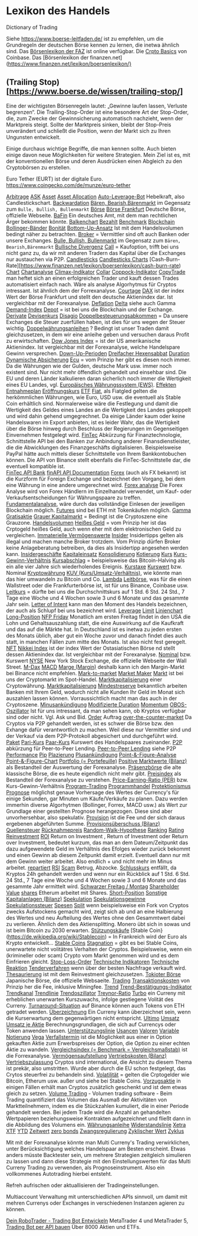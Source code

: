 # Lexikon des Handels
Dictionary of Trading

Siehe https://www.boerse-leitfaden.de/ ist zu empfehlen, um die Grundregeln der deutschen Börse kennen zu lernen, die inetwa ähnlich sind. 
Das [Börsenlexikon der FAZ](https://boersenlexikon.faz.net/) ist online verfügbar. 
Die [Crpto Basics](https://www.coinbase.com/de/learn/crypto-basics) von Coinbase. 
Das [Börsenlexikon der finanzen.net](https://www.finanzen.net/lexikon/boersenlexikon/}


## (Trailing Stop)[https://www.boerse.de/wissen/trailing-stop/]
Eine der wichtigsten Börsenregeln lautet: „Gewinne laufen lassen, Verluste begrenzen“. 
Die Trailing-Stop-Order ist eine besondere Art der Stop-Order, die, zum Zwecke der Gewinnsicherung automatisch nachzieht, wenn der Marktpreis steigt. 
Sollte der Marktpreis sinken, bleibt der Stop-Preis unverändert und schließt die Position, wenn der Markt sich zu Ihren Ungunsten entwickelt.


Einige durchaus wichtige Begriffe, die man kennen sollte. 
Auch bieten einige davon neue Möglichkeiten für weitere Strategien. 
Mein Ziel ist es, mit der konventionellen Börse und deren Ausdrücken einen Abgleich zu den Cryptobörsen zu erstellen. 

Euro Tether (EURT) ist der digitale Euro. 
https://www.coingecko.com/de/munze/euro-tether


[Arbitrage](https://boersenlexikon.faz.net/definition/arbitrage/)
[ASK](https://www.finanzen.net/lexikon/boersenlexikon/ask)
[Asset](https://www.finanzen.net/lexikon/boersenlexikon/asset)
[Asset Allocation](https://boersenlexikon.faz.net/definition/asset-allocation/)
[Auto-Leverage-Bot]() Hebelkraft, also Candlestickschart.
[Backwardation](https://www.finanzen.net/lexikon/boersenlexikon/backwardation)
[Bären, Bearish,Bärenmarkt](https://boersenlexikon.faz.net/definition/baeren-bearish-baerenmarkt/) im Gegensatz zum `Bulle, Bullish, Bullenmarkt`
[Börse](https://boersenlexikon.faz.net/definition/boerse/)
[Börse Frankfurt](https://www.boerse-frankfurt.de/) Deutsche Börse, offizielle Webseite. 
[BaFin](https://boersenlexikon.faz.net/definition/bafin/) Ein deutsches Amt, mit dem man rechtlichen Ärger bekommen könnte. 
[Balkenchart](https://boersenlexikon.faz.net/definition/balkenchart/)
[Bezahlt](https://boersenlexikon.faz.net/b/#:~:text=alle%20Ertr%C3%A4ge%20aus%2C%20...-,Bezahlt,-Der%20Vermerk%20%E2%80%9Ebezahlt)
[Benchmark](https://boersenlexikon.faz.net/definition/benchmark/)
[Blockchain](https://de.wikipedia.org/wiki/Blockchain)
[Bollinger-Bänder](https://boersenlexikon.faz.net/b/#:~:text=der%20entsprechenden%20Rechte.-,Bollinger%2DB%C3%A4nder,-Bollinger%2DB%C3%A4nder%20sind)
[Bonität](https://boersenlexikon.faz.net/definition/bonitaet/)
[Bottom-Up-Ansatz](https://boersenlexikon.faz.net/definition/bottom-up-ansatz/) Ist mit dem Handelsvolumen bedingt näher zu betrachten. 
[Broker](https://boersenlexikon.faz.net/definition/broker/) = Vermittler sind oft auch Banken oder unsere Exchanges.
[Bulle, Bullish, Bullenmarkt](https://boersenlexikon.faz.net/b/#:~:text=Bulle%2C%20Bullish%2C%20Bullenmarkt) im Gegensatz zum `Bären, Bearish,Bärenmarkt`
[Bullische Divergenz](https://www.finanzen.net/lexikon/boersenlexikon/bullische-divergenz)
[Call](https://boersenlexikon.faz.net/definition/call/) = Kaufoption, trifft bei uns nicht ganz zu, da wir mit anderen Tradern das Kapital über die Exchanges nur austauchen via P2P. 
[Candlesticks](https://www.finanzen.net/lexikon/boersenlexikon/candlesticks)
[Candlesticks Charts](https://www.finanzen.net/lexikon/boersenlexikon/candlesticks-charts)
[Cash-Burn-Rate][https://www.finanzen.net/lexikon/boersenlexikon/cash-burn-rate)
[Chart](https://boersenlexikon.faz.net/definition/chart/)
[Chartanalyse](https://boersenlexikon.faz.net/c/#:~:text=Charts%20u.a.-,Chartanalyse,-Die%20Chartanalyse%20untersucht)
[Climax-Indikator](https://boersenlexikon.faz.net/definition/climax-indikator/)
[Collar](https://boersenlexikon.faz.net/definition/collar/)
[Coppock-Indikator](https://boersenlexikon.faz.net/definition/coppock-indikator/)
[CopyTrade](https://www.copytrade.net/) man heftet sich an einen erfolgreichen Trader und kauft dessen Trades automatisiert einfach nach. Wäre als analyse Algorhytmus für Cryptos intressant. Ist ähnlich dem der Forrexanalyse. 
[Courtage](https://boersenlexikon.faz.net/definition/courtage/)
[DAX]() ist der index Wert der Börse Frankfurt und stellt den deutsche Aktienindex dar. Ist vergleichbar mit der Forexanalyse.
[Deflation](https://boersenlexikon.faz.net/definition/deflation/)
[Delta](https://boersenlexikon.faz.net/definition/delta/) siehe auch Gamma
[Demand-Index](https://boersenlexikon.faz.net/definition/demand-index/)
[Depot](https://boersenlexikon.faz.net/definition/depot/) = ist bei uns die Blockchain und der Exchange. 
[Derivate](https://boersenlexikon.faz.net/definition/derivate/)
[Devisenkurs](https://boersenlexikon.faz.net/definition/devisenkurs/)
[Disagio](https://boersenlexikon.faz.net/definition/disagio/)
[Doppelbesteuerungsabkommen](https://boersenlexikon.faz.net/definition/doppelbesteuerungsabkommen/) = Da unsere Exchanges die Steuer zuerfüllen haben, ist dies für uns wegen der Steuer wichtig. 
[Doppelwährungsanleihen](https://boersenlexikon.faz.net/definition/doppelwaehrungsanleihen/) ? Bedingt ist unser Traden damit gleichzusetzen, in dem wir eine anleihe geben und versuchen daraus Profit zu erwirtschaften. 
[Dow Jones Index](https://boersenlexikon.faz.net/definition/dow-jones-index/) = ist der US amerikanische Aktienindex. Ist vergleichbar mit der Forexanalyse, welche Handelspare Gewinn versprechen. 
[Down-Up-Perioden](https://boersenlexikon.faz.net/definition/down-up-perioden/)
[Dreifacher Hexensabbat](https://boersenlexikon.faz.net/definition/down-up-perioden/)
[Duration](https://boersenlexikon.faz.net/definition/duration/)
[Dynamische Absicherung](https://boersenlexikon.faz.net/definition/dynamische-absicherung/)
[Ecu](https://boersenlexikon.faz.net/definition/ecu/) = vom Prinzip her gibt es diesen noch immer. Da die Währungen wie der Gulden, deutsche Mark usw. immer noch existent sind. Nur nicht mehr öffendlich gehandelt und einsehbar sind. Die EU und deren Länder kalkulieren daran sicherlich noch immer die Wertigkeit eines EU Landes, vgl. [Europäisches Währungssystem (EWS)](https://boersenlexikon.faz.net/definition/europaeisches-waehrungssystem/). 
[Effekten](https://boersenlexikon.faz.net/definition/effekten/)
[Entnahmeplan](https://boersenlexikon.faz.net/definition/entnahmeplan/)
[Eröffnungskurs](https://boersenlexikon.faz.net/definition/eroeffnungskurs/)
[ETF](https://boersenlexikon.faz.net/definition/etf/)
[Fiat](https://de.wikipedia.org/wiki/Fiatgeld), als Fiatgled gelten die herkömmlichen Währungen, wie Euro, USD usw. die eventuell als Stable Coin erhältlich sind. Normalerweise wäre die Festlegung und damit die Wertigkeit des Geldes eines Landes an die Wertigkeit des Landes gekoppelt und wird dahin gehend umgegrechnet. Da einige Länder kaum oder keine Handelswaren im Export anbieten, ist es leider Wahr, das die Wertigkeit über die Börse hinweg durch Beschluss der Regierungen im Gegenseitigen Einvernehmen festgelegt wird. 
[FinTec](https://www.zinsland.de/blog/fintech/fintech-definition/#:~:text=Per%20Definition%20ist%20FinTech%20also,jungen%20Unternehmen%20oder%20Startups%20umgesetzt.) Abkürzung für Finanztechnologie, Schnittstelle API bei den Banken zur Anbindung anderer Finansdienstleister, die die Abwicklungen des Finanzgeschäfts digitalisieren. Beispielsweise PayPal hätte auch mittels dieser Schnittstelle von Ihrem Bankkontobuchen können. Die API von Binance stellt ebenfalls die FinTec-Schnittstelle dar, die eventuell kompatible ist.  
[FinTec API Bank](https://www.google.com/search?q=FinTec+API+Bank)
[finAPI API Documentation](https://docs.finapi.io/)
[Forex](https://www.ig.com/de/forex/was-ist-forex-wie-funktioniert-es) (auch als FX bekannt) ist die Kurzform für Foreign Exchange und bezeichnet den Vorgang, bei dem eine Währung in eine andere umgerechnet wird.
[Forex analyse](https://www.trading-fuer-anfaenger.de/forex-analyse/) Die Forex Analyse wird von Forex Händlern im Einzelhandel verwendet, um Kauf- oder Verkaufsentscheidungen für Währungspaare zu treffen.
[Fundamentalanalyse](https://boersenlexikon.faz.net/definition/fundamentalanalyse/), wäre durch das vollständige Einlesen der jeweiligen Blockchain möglich. 
[Futures](https://boersenlexikon.faz.net/definition/futures/) sind bei ETH mit Tokenkäufen möglich. 
[Gamma](https://boersenlexikon.faz.net/definition/gamma/)
[Gratisaktie](https://boersenlexikon.faz.net/definition/gratisaktie/)
[Grauer Kapitalmarkt](https://boersenlexikon.faz.net/definition/grauer-kapitalmarkt/) = Bedingt ist die Cryptoszene eine Grauzone.
[Handelsvolumen](https://www.finanzen.net/lexikon/boersenlexikon/handelsvolumen#:~:text=Bezeichnung%20f%C3%BCr%20die%20Summe%20aller,Betrag%20als%20Handelsvolumen%20bezeichnet%20werden.)
[Heißes Geld](https://boersenlexikon.faz.net/definition/heisses-geld/) = vom Prinzip her ist das Crptogeld heißes Geld, auch wenn eher mit dem elektronischen Geld zu vergleichen. 
[Immaterielle Vermögenswerte](https://boersenlexikon.faz.net/definition/immaterielle-vermoegenswerte/)
[Insider](https://boersenlexikon.faz.net/definition/insider/) Insidertipps gelten als illegal und machen manche Broker trotzdem. Vom Prinzip dürfen Broker keine Anlageberatung betreiben, da dies als Insidertipp angesehen werden kann. 
[Insidergeschäfte](https://boersenlexikon.faz.net/definition/insidergeschaefte/)
[Kapitaleinsatz](https://boersenlexikon.faz.net/definition/kapitaleinsatz/)
[Konsolidierung](https://boersenlexikon.faz.net/definition/konsolidierung/)
[Kotierung](https://boersenlexikon.faz.net/definition/kotierung/)
[Kurs](https://boersenlexikon.faz.net/definition/kurs/)
[Kurs-Gewinn-Verhältnis](https://boersenlexikon.faz.net/definition/kurs-gewinn-verhaeltnis/)
[Kursabschlag](https://boersenlexikon.faz.net/definition/kursabschlag/) = beispielsweise das Bitcoin-Halving als ein alle vier Jahre sich wiederholendes Ereignis. 
[Kurstaxe](https://boersenlexikon.faz.net/definition/kurstaxe/)
[Kurswert]() bzw. Nominal
[Kryptowährung](https://de.wikipedia.org/wiki/Kryptow%C3%A4hrung)
[KUV (Kurs/Umsatz-Verhältnis)](https://boersenlexikon.faz.net/definition/kuv/), wie könnte man das hier umwandeln zu Bitcoin und Co. 
[Lambda](https://boersenlexikon.faz.net/definition/lambda/)
[Leitbörse](https://boersenlexikon.faz.net/definition/leitboerse/), was für die einen Wallstreet oder die Frankfurterbörse ist, ist für uns Binance, Coinbase usw. 
[Leitkurs](https://boersenlexikon.faz.net/definition/leitkurs/) = dürfte bei uns die Durchschnittskurs auf 1 Std. 6 Std. 24 Std., 7 Tage eine Woche und 4 Wochen sowie 3 und 6 Monate und das gesammte Jahr sein. 
[Letter of Intent](https://boersenlexikon.faz.net/definition/letter-of-intent/) kann man den Moment des Handels bezeichnen, der auch als Schlupf bei uns bezeichnet wird. 
[Leverage](https://boersenlexikon.faz.net/definition/leverage/)
[Limit](https://boersenlexikon.faz.net/definition/limit/)
[Linienchart](https://boersenlexikon.faz.net/definition/linienchart/)
[Long-Position](https://boersenlexikon.faz.net/l/#:~:text=zu%20den%20Leitzinsen%2C%20...-,Long%2DPosition,-Position%2C%20die%20durch)
[NFP Friday]() Monatlich am ersten Freitag findet in den USA die Lohn und Gehaltsauszahlung statt, die eine Auswirkung auf die Kaufkraft und das auf die Märkte hat. In Deutschland ist es inetwa zu jeden ersten des Monats üblich, aber gut ein Woche zuvor und danach findet dies auch statt, in manchen Fällen zum mitte des Monats. Ist also nicht fest geregelt. 
[NFT](https://www.coinbase.com/de/learn/crypto-basics/what-are-nfts)
[Nikkei Index]() ist der index Wert der Ostasiatischen Börse nd stellt dessen Aktienindex dar. Ist vergleichbar mit der Forexanalyse.
[Nominal]() bzw. Kurswert
[NYSE](https://www.nyse.com/) New York Stock Exchange, die offizielle Webseite der Wall Street. 
[M-Dax](https://boersenlexikon.faz.net/definition/m-dax/)
[MACD](https://boersenlexikon.faz.net/definition/macd/)
[Marge (Margin)](https://boersenlexikon.faz.net/definition/marge/) deshalb kann ich den Margin-Markt bei Binance nicht empfehlen. 
[Mark-to-market](https://boersenlexikon.faz.net/definition/mark-to-market/)
[Market Maker](https://boersenlexikon.faz.net/m/#:~:text=Verluste%20ermittelt%20werden.-,Market%20Maker,-Als%20Market%20Maker)
[Markt](https://boersenlexikon.faz.net/definition/markt/) ist bei uns der Cryptomarkt im Spot-Handel. 
[Marktkapitalisierung](https://boersenlexikon.faz.net/definition/marktkapitalisierung/) einer Cryptowährung. 
[Marktkapitalisierung](https://www.coinbase.com/de/learn/crypto-basics/what-is-market-cap)
[Mindestreserve](https://boersenlexikon.faz.net/definition/mindestreserve/) bekanntlich arbeiten Banken mit Ihrem Geld, wodurch nicht alle Kunden Ihr Geld im Monat sich auszahlen lassen können. Vorraussichtlich macht man das auch in der Cryptoszene. 
[Minusankündigung](https://boersenlexikon.faz.net/definition/minusankuendigung/)
[Modifizierte Duration](https://boersenlexikon.faz.net/definition/modifizierte-duration/)
[Momentum](https://boersenlexikon.faz.net/definition/momentum/)
[OBOS-Oszillator](https://boersenlexikon.faz.net/o/#:~:text=bestimmten%20Betrages%20zuz%C3%BCglich%20...-,OBOS%2DOszillator,-Der%20%C3%9Cberkauft%2D/%C3%9Cberverkauft) Ist für uns intressant, da man sehen kann, ob Kryptos verfügbar sind oder nicht. Vgl. Ask und Bid. 
[Order](https://boersenlexikon.faz.net/definition/order/) Auftrag
[over-the-counter-market](https://boersenlexikon.faz.net/definition/over-the-counter-market/) Da Cryptos via P2P gehandelt werden, ist es schwer die Börse bzw. den Exhange dafür verantwortlich zu machen. Weil diese nur Vermittler sind und der Verkauf via dem P2P-Protokoll abgesichert und durchgeführt wird. 
[Paket](https://boersenlexikon.faz.net/definition/paket/)
[Pari-Kurs](https://boersenlexikon.faz.net/definition/pari-kurs/)
[Paar-Kurs]() Kurswert des Handelspaares zueinander. 
[P2P](https://www.ginmon.de/wiki/fintech/) abkürzung für Peer-to-Peer Lending. 
[Peer-to-Peer Lending](https://www.ginmon.de/wiki/fintech/) siehe P2P
[Performance](https://boersenlexikon.faz.net/definition/performance/)
[Pip](https://boersenlexikon.faz.net/definition/pip/)
[Plazierung](https://boersenlexikon.faz.net/definition/plazierung/)
[Plusankündigung](https://boersenlexikon.faz.net/definition/plusankuendigung/)
[Point-&-Figure-Analyse](https://boersenlexikon.faz.net/definition/point-figure-analyse/)
[Point-&-Figure-Chart](https://boersenlexikon.faz.net/definition/point-figure-chart/)
[Portfolio (= Portefeuille)](https://boersenlexikon.faz.net/definition/portfolio/)
[Positive Marktwerte (Bilanz)](https://boersenlexikon.faz.net/definition/positive-marktwerte/) als Bestandteil der Auswertung der Forexanalyse. 
[Präsenzbörse](https://boersenlexikon.faz.net/p/#:~:text=Siehe%3A%20Aufgeld-,Pr%C3%A4senzb%C3%B6rse,-Eine%20Pr%C3%A4senzb%C3%B6rse%20bezeichnet) die alte klassische Börse, die es heute eigendlich nicht mehr gibt. 
[Preisindex](https://boersenlexikon.faz.net/definition/preisindex/) als Bestandteil der Forexanalyse zu verstehen. 
[Price-Earning-Ratio (PER)](https://de.wikipedia.org/wiki/Kurs-Gewinn-Verh%C3%A4ltnis) bzw. Kurs-Gewinn-Verhältnis
[Program-Trading](https://boersenlexikon.faz.net/definition/program-trading/)
[Programmhandel](https://boersenlexikon.faz.net/definition/programmhandel/)
[Protektionismus](https://boersenlexikon.faz.net/definition/protektionismus/)
[Prognose](https://de.statista.com/statistik/lexikon/definition/302/prognose/) möglichst genaue Vorhersage des Wertes der Currency's für einige Sekunden, gar Minuten um Käufe/Verkäufe zu planen. Dazu werden immerhin diverse Algorhytmen (Bollinger, Forrex, MACD usw.) als Wert zur Grundlage einer gestellten Prognose herangezogen. Diese sind aber unvorhersehbar, also spekulativ. 
[Provision](https://boersenlexikon.faz.net/definition/provision/) ist die Fee und der sich daraus ergebenen abgeführten Summe. 
[Provisionsüberschuss (Bilanz)](https://boersenlexikon.faz.net/definition/provisionsueberschuss/)
[Quellensteuer](https://boersenlexikon.faz.net/definition/quellensteuer/)
[Rücknahmepreis](https://boersenlexikon.faz.net/definition/ruecknahmepreis/)
[Random-Walk-Hypothese](https://boersenlexikon.faz.net/definition/random-walk-hypothese/)
[Ranking](https://boersenlexikon.faz.net/definition/ranking/)
[Rating](https://de.wikipedia.org/wiki/Rating)
[Reinvestment](https://www.investopedia.com/terms/r/reinvestment.asp)
[ROI](https://de.wikipedia.org/wiki/Return_on_Investment) Return on Investment , Return of Investment oder Return over Investment, bedeutet kurzum, das man an dem Dateum/Zeitpunkt das dazu aufgewendete Geld im Verhältnis des Efolges wieder zurück bekommt und einen Gewinn ab diesem Zeitpunkt damit erzielt. Eventuell dann nur mit dem Gewinn weiter arbeitet. Also endlich + und nicht mehr im Minus arbeitet. 
[repartiert](https://boersenlexikon.faz.net/definition/repartiert/)
[RSI](https://boersenlexikon.faz.net/definition/rsi/)
[Scam]() Betrug,  Abzocke.
[Schlusskurs](https://boersenlexikon.faz.net/definition/schlusskurs/) entfällt, da Kryptos 24h gehandelt werden und wenn nur ein Rückblick auf  1 Std. 6 Std. 24 Std., 7 Tage eine Woche und 4 Wochen sowie 3 und 6 Monate und das gesammte Jahr ermittelt wird. 
[Schwarzer Freitag / Montag](https://boersenlexikon.faz.net/definition/schwarzer-freitag-montag/)
[Shareholder Value](https://boersenlexikon.faz.net/definition/shareholder-value/)
[shares](https://boersenlexikon.faz.net/definition/shares/) Etherum arbeitet mit Shares. 
[Short-Position](https://boersenlexikon.faz.net/definition/short-position/)
[Sonstige Kapitalanlagen (Bilanz)](https://boersenlexikon.faz.net/definition/sonstige-kapitalanlagen/)
[Spekulation](https://boersenlexikon.faz.net/definition/spekulation/)
[Spekulationsgewinne](https://boersenlexikon.faz.net/definition/spekulationsgewinne/)
[Spekulationssteuer](https://boersenlexikon.faz.net/definition/spekulationssteuer/)
[Spesen](https://boersenlexikon.faz.net/definition/spesen/)
[Split](https://boersenlexikon.faz.net/definition/split/) wenn beispielsweise ein Fork von Cryptos zwecks Aufstockens gemacht wird, zeigt sich ab und an eine Halbierung des Wertes und neu Aufteilung des Wertes ohne den Gesammtwert dabei zu verlieren. Ähnlich dem des Aktiensplitting. Monero übt sich in sowas und ist beim Bitcoin zu 2030 erwarten. 
[Stützungskäufe](https://boersenlexikon.faz.net/definition/stuetzungskaeufe/)
[Stable Coin}(https://de.wikipedia.org/wiki/Stablecoin) = In Frankreich wird der Euro als Krypto entwickelt...
[Stable Coins](https://www.coinbase.com/de/learn/crypto-basics/what-is-a-stablecoin)
[Stagnation](https://boersenlexikon.faz.net/definition/stagnation/) = gibt es bei Stable Coins, unerwartete nicht volitätres Verhalten der Cryptos. Beispielsweise, wenn ein (krimineller oder scam) Crypto vom Markt genommen wird und es dem Einfrieren gleicht. 
[Stop-Loss-Order](https://boersenlexikon.faz.net/definition/stop-loss-order/)
[Technische Indikatoren](https://boersenlexikon.faz.net/definition/technische-indikatoren/)
[Technische Reaktion](https://boersenlexikon.faz.net/definition/technische-reaktion/)
[Tenderverfahren](https://boersenlexikon.faz.net/definition/tenderverfahren/) wenn über der besten Nachfrage verkauft wird. 
[Thesaurierung](https://boersenlexikon.faz.net/definition/thesaurierung/) ist mit dem Reinvestment gleichzusetzen. 
[Tokioter Börse](https://www.jpx.co.jp/) Japanische Börse, die offizielle Websaeite. 
[Trading](https://boersenlexikon.faz.net/definition/trading/)
[Transaktionskosten](https://boersenlexikon.faz.net/definition/transaktionskosten/) von Prinzip her die Fee, inklusive Miningfee. 
[Trend](https://www.finanzen.net/lexikon/boersenlexikon/trend)
[Trend-Bestätigungs-Indikator](https://boersenlexikon.faz.net/definition/trend-bestaetigungs-indikator/)
[Trendkanal](https://boersenlexikon.faz.net/definition/trendkanal/)
[Trendlinie](https://boersenlexikon.faz.net/definition/trendlinie/)
[Trendoszillator](https://boersenlexikon.faz.net/definition/trendoszillator/)
[Treynor-Ratio](https://boersenlexikon.faz.net/definition/treynor-ratio/)
[Turbo]() ein Curreny mit erheblichen unerwarten Kurszuwachs, infolge gestiegene Volität des Curreny. 
[Turnaround-Situation](https://boersenlexikon.faz.net/definition/turnaround-situation/) auf Binance können auch Tokens von ETH getradet werden. 
[Überzeichnung](https://boersenlexikon.faz.net/definition/ueberzeichnung/) Ein Curreny kann überzeichnet sein, wenn die Kurserwartung dem gegenwärtigen nicht entspricht. 
[Ultimo](https://boersenlexikon.faz.net/definition/ultimo/)
[Umsatz](https://boersenlexikon.faz.net/definition/umsatz/)
[Umsatz je Aktie](https://boersenlexikon.faz.net/definition/umsatz-je-aktie/) Berechnungsgrundlagen, die sich auf Currencys oder Token anwenden lassen. 
[Unterstützungslinie](https://boersenlexikon.faz.net/definition/unterstuetzungslinie/)
[Usancen](https://boersenlexikon.faz.net/definition/usancen/)
[Valoren](https://boersenlexikon.faz.net/definition/valoren/)
[Variable Notierung](https://boersenlexikon.faz.net/definition/variable-notierung/)
[Vega](https://boersenlexikon.faz.net/definition/vega/)
[Verfallstermin](https://boersenlexikon.faz.net/definition/verfallstermin/) ist die Möglichkeit aus einer in Option gekauften Aktie zum Erwerbspreises der Option, die Option zu einer echten Aktie zu wandeln. 
[Vergleichsindex (= Benchmark = Vergleichsmaßstab)](https://boersenlexikon.faz.net/definition/vergleichsindex/) ist die Forrexanalyse. 
[Vermögensaufstellung](https://boersenlexikon.faz.net/definition/vermoegensaufstellung/)
[Vertriebskosten (Bilanz)](https://boersenlexikon.faz.net/definition/vertriebskosten/)
[Vertriebszulassung](https://boersenlexikon.faz.net/definition/vertriebszulassung/) Cryptos sind international, die Ansicht zu diesem Thema ist prekär, also umstritten. Wurde aber durch die EU schon festgelegt, das Crytos steuerfrei zu behandeln sind. 
[Volatilität](https://boersenlexikon.faz.net/definition/volatilitaet/) = gelten die Crptogelder wie Bitcoin, Etherum usw. außer und siehe bei Stable Coins. 
[Vorzugsaktie](https://boersenlexikon.faz.net/definition/vorzugsaktie/) in einigen Fällen erhält man Cryptos zusätzlich geschenkt und ist dem etwas gleich zu setzen. 
[Volume Trading](https://www.google.com/search?q=volumen+trading+software&oq=Volumen-Trading) - Volumen trading software - Beim Trading quantifiziert das Volumen das Ausmaß der Aktivitäten von Marktteilnehmern, indem es die Stückzahlen kumuliert, die in einer Periode gehandelt werden. Bei jedem Trade wird die Anzahl an gehandelten Wertpapieren beziehungsweise Kontrakten aufgezeichnet und fließt dann in die Abbildung des Volumens ein.
[Währungsanleihe](https://boersenlexikon.faz.net/definition/waehrungsanleihe/)
[Widerstandslinie](https://boersenlexikon.faz.net/definition/widerstandslinie/)
[Xetra](https://boersenlexikon.faz.net/definition/xetra/)
[XTF](https://boersenlexikon.faz.net/definition/xtf/)
[YTD](https://boersenlexikon.faz.net/definition/ytd/)
[Zeitwert](https://boersenlexikon.faz.net/definition/zeitwert/)
[zero bonds](https://boersenlexikon.faz.net/definition/zero-bonds/)
[Zwangsregulierung](https://boersenlexikon.faz.net/definition/zwangsregulierung/)
[Zyklischer Wert](https://boersenlexikon.faz.net/definition/zyklischer-wert/)
[Zyklus](https://boersenlexikon.faz.net/definition/zyklus/)
[]()
[]()
[]()
[]()

Mit mit der Forexanalyse könnte man Multi Curreny's Trading verwirklichen, unter Berücksichtigung welches Handelspaar am Besten erscheint. 
Etwas anders müsste Backtester sein, um mehrere Strategien zeitgleich simulieren zu lassen und dann diese Strategie mit den Einstellungswerten für das Multi Curreny Trading zu verwenden, als Prognoseinstrument. 
Also ein vollkommenes Autotrading hierbei entsteht. 

Refreh aufrischen oder aktuallisieren der Tradingeinstellungen. 

Multiaccount Verwaltung mit unterschiedlichen APIs sinnvoll, um damit mit mehren Currenys oder Exchanges in verschiedenen Instanzen agieren zu können. 

[Dein RoboTrader - Trading Bot Entwickeln](https://deinrobotrader.de/?gclid=CjwKCAiAgbiQBhAHEiwAuQ6BknLNi09eGIz2KcJ6PeLtqzpH_T_03nfP5iZaHQ6-mwDDxeuK3mhn7BoCHXoQAvD_BwE) MetaTrader 4 und MetaTrader 5, 
[Trading Bot per API bauen](https://www.lemon.markets/de-de?gclid=CjwKCAiAgbiQBhAHEiwAuQ6BkihEC4ZwjfGpjfivUjrSUWf0zKUewd1AXkUsevUulHKXDo2jlTL78RoCF-sQAvD_BwE)  Über 8000 Aktien und ETFs. 




